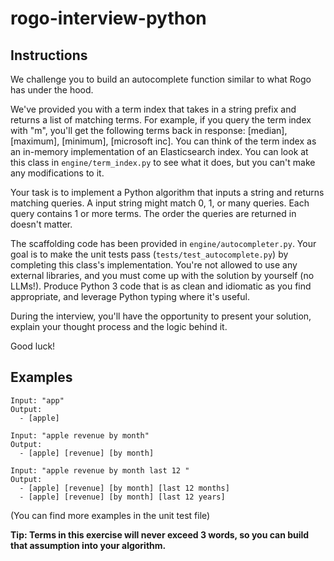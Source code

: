 # rogo-interview-python

## Instructions

We challenge you to build an autocomplete function similar to what Rogo has under the hood.

We've provided you with a term index that takes in a string prefix and returns a list of matching terms. For example, if you query the term index with "m", you'll get the following terms back in response: [median], [maximum], [minimum], [microsoft inc]. You can think of the term index as an in-memory implementation of an Elasticsearch index. You can look at this class in `engine/term_index.py` to see what it does, but you can't make any modifications to it.

Your task is to implement a Python algorithm that inputs a string and returns matching queries. A input string might match 0, 1, or many queries. Each query contains 1 or more terms. The order the queries are returned in doesn't matter.

The scaffolding code has been provided in `engine/autocompleter.py`. Your goal is to make the unit tests pass (`tests/test_autocomplete.py`) by completing this class's implementation. You're not allowed to use any external libraries, and you must come up with the solution by yourself (no LLMs!). Produce Python 3 code that is as clean and idiomatic as you find appropriate, and leverage Python typing where it's useful.

During the interview, you'll have the opportunity to present your solution, explain your thought process and the logic behind it.

Good luck!


## Examples

```
Input: "app"
Output: 
  - [apple]

Input: "apple revenue by month"
Output: 
  - [apple] [revenue] [by month]

Input: "apple revenue by month last 12 "
Output:     
  - [apple] [revenue] [by month] [last 12 months]
  - [apple] [revenue] [by month] [last 12 years]
```

(You can find more examples in the unit test file)

__Tip: Terms in this exercise will never exceed 3 words, so you can build that assumption into your algorithm.__
